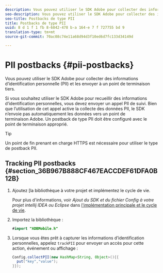 ```yaml
---
description: Vous pouvez utiliser le SDK Adobe pour collecter des informations d’identification personnelle (PII) et les envoyer à un point de terminaison tiers.
seo-description: Vous pouvez utiliser le SDK Adobe pour collecter des informations d’identification personnelle (PII) et les envoyer à un point de terminaison tiers.
seo-title: Postbacks de type PII
title: Postbacks de type PII
uuid: 8 d 1 f 1 fb 8-6842-478 b-a 164-e 7 f 727755 bd 9
translation-type: tm+mt
source-git-commit: 70ac08c74e11a68d94d3f10ed6d7fc133d34149d

---
```



# PII postbacks {#pii-postbacks}

Vous pouvez utiliser le SDK Adobe pour collecter des informations d’identification personnelle (PII) et les envoyer à un point de terminaison tiers.

Si vous souhaitez utiliser le SDK Adobe pour recueillir des informations d’identification personnelles, vous devez envoyer un appel PII de suivi. Bien que l’utilisation de cet appel active la collecte des données PII, le SDK n’envoie pas automatiquement les données vers un point de terminaison Adobe. Un postback de type PII doit être configuré avec le point de terminaison approprié.

>[!TIP]
>
>Un point de fin prenant en charge HTTPS est nécessaire pour utiliser le type de postback PII.

## Tracking PII postbacks {#section_36B967B888CF467EACCDEF61DFA0B12B}

1. Ajoutez [la bibliothèque à votre projet et implémentez le cycle de vie.

   Pour plus d'informations, voir *Ajout du SDK et du fichier Config à votre projet intellij IDEA ou Eclipse* dans [l'implémentation principale et le cycle de vie](/help/android/getting-started/dev-qs.md).

1. Importez la bibliothèque :

   ```java
   #import "ADBMobile.h"
   ```

1. Lorsque vous êtes prêt à capturer les informations d’identification personnelles, appelez `trackPII` pour envoyer un accès pour cette action, événement ou affichage :

   ```java
   Config.collectPII(new HashMap<String, Object>(){{
     put("key","value");
   }});
   ```

